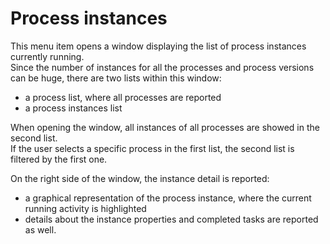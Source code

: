 # Process instances

This menu item opens a window displaying the list of process instances currently running.  
Since the number of instances for all the processes and process versions can be huge, there are two lists within this window:

* a process list, where all processes are reported
* a process instances list

When opening the window, all instances of all processes are showed in the second list.  
If the user selects a specific process in the first list, the second list is filtered by the first one.

On the right side of the window, the instance detail is reported:

* a graphical representation of the process instance, where the current running activity is highlighted
* details about the instance properties and completed tasks are reported as well.

